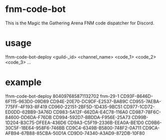 # fnm-code-bot
This is the Magic the Gathering Arena FNM code dispatcher for Discord.

# usage
!fnm-code-bot-deploy
<guild-_id>
<channel_name>
<code_1>
<code_2>
<code_3>
...

# example
!fnm-code-bot-deploy
804097685871132702
fnm-29-1
CD93F-8646D-6F115-963D0-09D89
CD94E-20E70-DC9DF-E2537-BAB9C
CD955-7AEBA-775FF-4F193-8F419
CD960-22151-2BF5D-1D435-9BC51
CD977-1CD72-ED0DD-62BB9-3A76D
CD983-5A12F-662DA-E4C78-116A0
CD987-78F6C-84600-DD6DA-F76DB
CD994-592D7-BBDDA-F956E-25A73
CD99B-1D204-B3C75-DFEEA-436D6
CD9A3-C5F19-2336B-EEA0A-BE1D0
CD9B6-30C5F-1BE64-958F6-746BB
CD9C4-6349B-B5800-748F2-0A711
CD9CA-AFB94-67B88-85CBA-50D1A
CD9D0-74340-A3AD9-872DB-10F80
